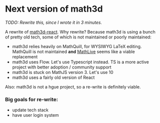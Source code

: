 # Next version of math3d

_TODO: Rewrite this, since I wrote it in 3 minutes._

A rewrite of [math3d-react](https://github.com/ChristopherChudzicki/math3d-react). Why rewrite? Because math3d is using a bunch of pretty old tech, some of which is not maintained or poorly maintained:

- math3d relies heavily on MathQuill, for WYSIWYG LaTeX editing. MathQuill is not maintained **and** [MathLive](https://github.com/arnog/mathlive) seems like a viable replacement
- math3d uses Flow. Let's use Typescript instead. TS is a more active project with better adoption / community support
- math3d is stuck on MathJS version 3. Let's use 10
- math3d uses a fairly old version of React

Also: math3d is not a hgue project, so a re-write is definitely viable.

### Big goals for re-write:

- update tech stack
- have user login system
